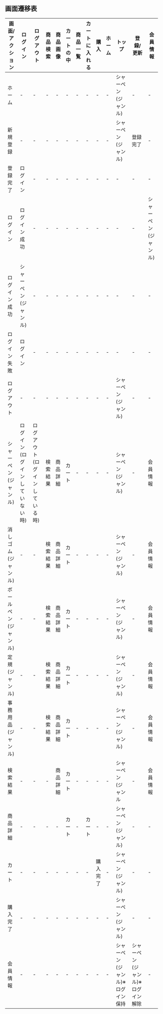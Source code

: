 ## 画面遷移表

|画面/アクション|ログイン|ログアウト|商品検索|商品画像|カートの中|商品一覧|カートに入れる|購入|ホーム|トップ|登録/更新|会員情報|
|--------------|-------|---------|-------|--------|---------|-------|-------------|---|------|-----|--------|--------|
|ホーム|-|-|-|-|-|-|-|-|-|シャーペン(ジャンル)|-|-|
|新規登録|-|-|-|-|-|-|-|-|-|シャーペン(ジャンル)|登録完了|-|
|登録完了|ログイン|-|-|-|-|-|-|-|-|-|-|-|
|ログイン|ログイン成功|-|-|-|-|-|-|-|-|-|-|シャーペン(ジャンル)|-|-|
|ログイン成功|シャーペン(ジャンル)|-|-|-|-|-|-|-|-|-|-|-|-|
|ログイン失敗|ログイン|-|-|-|-|-|-|-|-|-|-|-|-|
|ログアウト|-|-|-|-|-|-|-|-|-|シャーペン(ジャンル)|-|-|
|シャーペン(ジャンル)|ログイン(ログインしていない時)|ログアウト(ログインしている時)|検索結果|商品詳細|カート|-|-|-|-|シャーペン(ジャンル)|-|会員情報|
|消しゴム(ジャンル)|-|-|検索結果|商品詳細|カート|-|-|-|-|シャーペン(ジャンル)|-|会員情報|
|ボールペン(ジャンル)|-|-|検索結果|商品詳細|カート|-|-|-|-|シャーペン(ジャンル)|-|会員情報|
|定規(ジャンル)|-|-|検索結果|商品詳細|カート|-|-|-|-|シャーペン(ジャンル)|-|会員情報|
|事務用品(ジャンル)|-|-|検索結果|商品詳細|カート|-|-|-|-|シャーペン(ジャンル)|-|会員情報|
|検索結果|-|-|-|商品詳細|カート|-|-|-|-|シャーペン(ジャンル|-|会員情報|
|商品詳細|-|-|-|-|カート|-|カート|-|-|シャーペン(ジャンル)|-|-|
|カート|-|-|-|-|-|-|-|購入完了|-|シャーペン(ジャンル)|-|-|
|購入完了|-|-|-|-|-|-|-|-|-|シャーペン(ジャンル)|-|-|
|会員情報|-|-|-|-|-|-|-|-|-|シャーペン(ジャンル)※ログイン保持|シャーペン(ジャンル)※ログイン解除|-|
